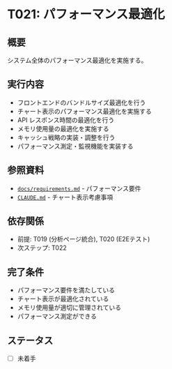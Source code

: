 # T021: パフォーマンス最適化

## 概要
システム全体のパフォーマンス最適化を実施する。

## 実行内容
- フロントエンドのバンドルサイズ最適化を行う
- チャート表示のパフォーマンス最適化を実施する
- API レスポンス時間の最適化を行う
- メモリ使用量の最適化を実施する
- キャッシュ戦略の実装・調整を行う
- パフォーマンス測定・監視機能を実装する

## 参照資料
- [`docs/requirements.md`](../requirements.md) - パフォーマンス要件
- [`CLAUDE.md`](../../CLAUDE.md) - チャート表示考慮事項

## 依存関係
- 前提: T019 (分析ページ統合), T020 (E2Eテスト)
- 次ステップ: T022

## 完了条件
- パフォーマンス要件を満たしている
- チャート表示が最適化されている
- メモリ使用量が適切に管理されている
- パフォーマンス測定ができる

## ステータス
- [ ] 未着手